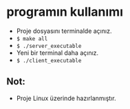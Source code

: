 # programın kullanımı

- Proje dosyasını terminalde açınız.
- ` $ make all `
- ` $ ./server_executable `
- Yeni bir terminal daha açınız.
- ` $ ./client_executable `

## Not:
- Proje Linux üzerinde hazırlanmıştır.
